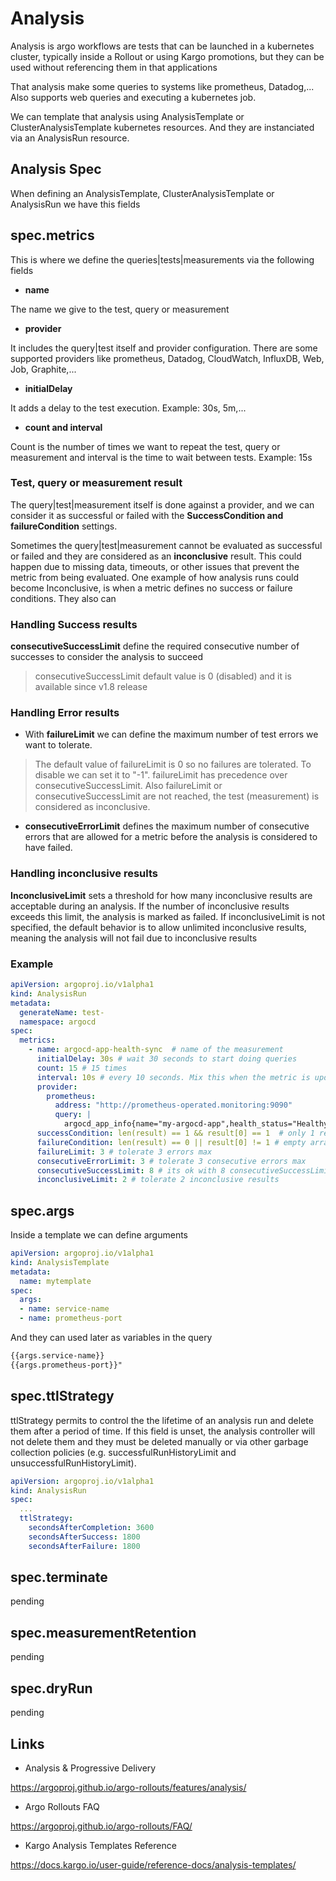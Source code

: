 # Analysis

Analysis is argo workflows are tests that can be launched in a kubernetes cluster, typically inside a Rollout or using Kargo promotions, but they can be used without referencing them in that applications

That analysis make some queries to systems like prometheus, Datadog,... Also supports web queries and executing a kubernetes job.

We can template that analysis using AnalysisTemplate or ClusterAnalysisTemplate kubernetes resources. And they are instanciated via an AnalysisRun resource.

## Analysis Spec

When defining an AnalysisTemplate, ClusterAnalysisTemplate or AnalysisRun we have this fields

## spec.metrics

This is where we define the queries|tests|measurements via the following fields

- **name**

The name we give to the test, query or measurement

- **provider**

It includes the query|test itself and provider configuration. There are some supported providers like prometheus, Datadog, CloudWatch, InfluxDB, Web, Job, Graphite,...

- **initialDelay**

It adds a delay to the test execution. Example: 30s, 5m,...

- **count and interval**

Count is the number of times we want to repeat the test, query or measurement and interval is the time to wait between tests. Example: 15s

### **Test, query or measurement result**

The query|test|measurement itself is done against a provider, and we can consider it as successful or failed with the **SuccessCondition and failureCondition** settings.

Sometimes the query|test|measurement cannot be evaluated as successful or failed and they are considered as an **inconclusive** result. This could happen due to missing data, timeouts, or other issues that prevent the metric from being evaluated.
One example of how analysis runs could become Inconclusive, is when a metric defines no success or failure conditions. They also can

### Handling Success results

**consecutiveSuccessLimit** define the required consecutive number of successes to consider the analysis to succeed

> consecutiveSuccessLimit default value is 0 (disabled) and it is available since v1.8 release

### Handling Error results

- With **failureLimit** we can define the maximum number of test errors we want to tolerate.

> The default value of failureLimit is 0 so no failures are tolerated. To disable we can set it to "-1".
> failureLimit has precedence over consecutiveSuccessLimit. Also failureLimit or consecutiveSuccessLimit are not reached, the test (measurement) is considered as inconclusive.

- **consecutiveErrorLimit** defines the maximum number of consecutive errors that are allowed for a metric before the analysis is considered to have failed.

### Handling inconclusive results

**InconclusiveLimit** sets a threshold for how many inconclusive results are acceptable during an analysis. If the number of inconclusive results exceeds this limit, the analysis is marked as failed.
If inconclusiveLimit is not specified, the default behavior is to allow unlimited inconclusive results, meaning the analysis will not fail due to inconclusive results

### Example

```yaml
apiVersion: argoproj.io/v1alpha1
kind: AnalysisRun
metadata:
  generateName: test-
  namespace: argocd
spec:
  metrics:
    - name: argocd-app-health-sync  # name of the measurement
      initialDelay: 30s # wait 30 seconds to start doing queries
      count: 15 # 15 times
      interval: 10s # every 10 seconds. Mix this when the metric is updated
      provider:
        prometheus:
          address: "http://prometheus-operated.monitoring:9090"
          query: |
            argocd_app_info{name="my-argocd-app",health_status="Healthy", sync_status="Synced"}
      successCondition: len(result) == 1 && result[0] == 1  # only 1 result with value 1
      failureCondition: len(result) == 0 || result[0] != 1 # empty array or result not 1
      failureLimit: 3 # tolerate 3 errors max
      consecutiveErrorLimit: 3 # tolerate 3 consecutive errors max
      consecutiveSuccessLimit: 8 # its ok with 8 consecutiveSuccessLimit
      inconclusiveLimit: 2 # tolerate 2 inconclusive results
```

## spec.args

Inside a template we can define arguments

```yaml
apiVersion: argoproj.io/v1alpha1
kind: AnalysisTemplate
metadata:
  name: mytemplate
spec:
  args:
  - name: service-name
  - name: prometheus-port
```

And they can used later as variables in the query

```txt
{{args.service-name}}
{{args.prometheus-port}}"
```

## spec.ttlStrategy

ttlStrategy permits to control the the lifetime of an analysis run and delete them after a period of time. If this field is unset, the analysis controller will not delete them and they must be deleted manually or via other garbage collection policies (e.g. successfulRunHistoryLimit and unsuccessfulRunHistoryLimit).

```yaml
apiVersion: argoproj.io/v1alpha1
kind: AnalysisRun
spec:
  ...
  ttlStrategy:
    secondsAfterCompletion: 3600
    secondsAfterSuccess: 1800
    secondsAfterFailure: 1800
```

## spec.terminate

pending

## spec.measurementRetention

pending

## spec.dryRun

pending

## Links

- Analysis & Progressive Delivery

<https://argoproj.github.io/argo-rollouts/features/analysis/>

- Argo Rollouts FAQ

<https://argoproj.github.io/argo-rollouts/FAQ/>

- Kargo Analysis Templates Reference

<https://docs.kargo.io/user-guide/reference-docs/analysis-templates/>
